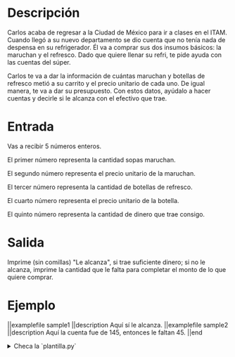 # Descripción

Carlos acaba de regresar a la Ciudad de México para ir a clases en el ITAM. Cuando llegó a su nuevo departamento se dio cuenta que no tenía nada de despensa en su refrigerador. Él va a comprar sus dos insumos básicos: la maruchan y el refresco. Dado que quiere llenar su refri, te pide ayuda con las cuentas del súper.

Carlos te va a dar la información de cuántas maruchan y botellas de refresco metió a su carrito y el precio unitario de cada uno. De igual manera, te va a dar su presupuesto. Con estos datos, ayúdalo a hacer cuentas y decirle si le alcanza con el efectivo que trae.

# Entrada

Vas a recibir 5 números enteros.

El primer número representa la cantidad sopas maruchan.

El segundo número representa el precio unitario de la maruchan.

El tercer número representa la cantidad de botellas de refresco.

El cuarto número representa el precio unitario de la botella.

El quinto número representa la cantidad de dinero que trae consigo.

# Salida

Imprime (sin comillas) "Le alcanza", si trae suficiente dinero; si no le alcanza, imprime la cantidad que le falta para completar el monto de lo que quiere comprar.

# Ejemplo

||examplefile
sample1
||description
Aquí sí le alcanza.
||examplefile
sample2
||description
Aquí la cuenta fue de 145, entonces le faltan 45.
||end

<details><summary>Checa la `plantilla.py`</summary>

{{plantilla.py}}

</details>
